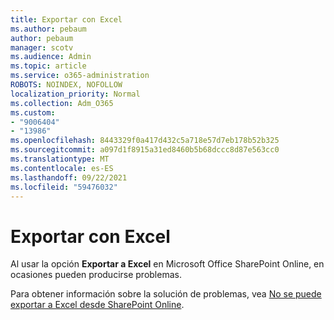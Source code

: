 ```yaml
---
title: Exportar con Excel
ms.author: pebaum
author: pebaum
manager: scotv
ms.audience: Admin
ms.topic: article
ms.service: o365-administration
ROBOTS: NOINDEX, NOFOLLOW
localization_priority: Normal
ms.collection: Adm_O365
ms.custom:
- "9006404"
- "13986"
ms.openlocfilehash: 8443329f0a417d432c5a718e57d7eb178b52b325
ms.sourcegitcommit: a097d1f8915a31ed8460b5b68dccc8d87e563cc0
ms.translationtype: MT
ms.contentlocale: es-ES
ms.lasthandoff: 09/22/2021
ms.locfileid: "59476032"
---
```

# <a name="exporting-with-excel"></a>Exportar con Excel

Al usar la opción **Exportar a Excel** en Microsoft Office SharePoint Online, en ocasiones pueden producirse problemas.

Para obtener información sobre la solución de problemas, vea [No se puede exportar a Excel desde SharePoint Online](https://docs.microsoft.com/office/troubleshoot/excel/cannot-export-to-excel).